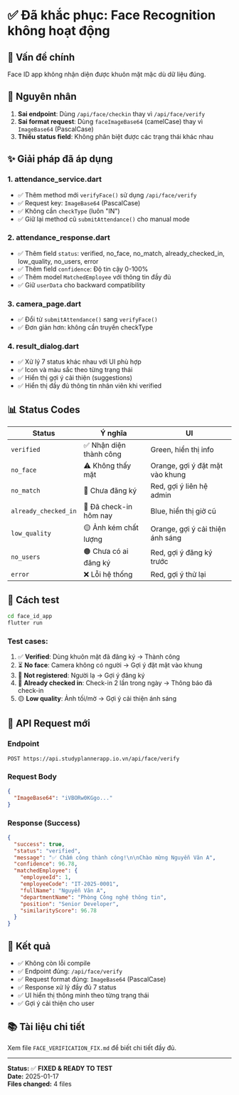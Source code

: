 # ✅ Đã khắc phục: Face Recognition không hoạt động

## 🔧 Vấn đề chính
Face ID app không nhận diện được khuôn mặt mặc dù dữ liệu đúng.

## 🎯 Nguyên nhân
1. **Sai endpoint**: Dùng `/api/face/checkin` thay vì `/api/face/verify`
2. **Sai format request**: Dùng `faceImageBase64` (camelCase) thay vì `ImageBase64` (PascalCase)
3. **Thiếu status field**: Không phân biệt được các trạng thái khác nhau

## ✨ Giải pháp đã áp dụng

### 1. **attendance_service.dart**
- ✅ Thêm method mới `verifyFace()` sử dụng `/api/face/verify`
- ✅ Request key: `ImageBase64` (PascalCase)
- ✅ Không cần `checkType` (luôn "IN")
- ✅ Giữ lại method cũ `submitAttendance()` cho manual mode

### 2. **attendance_response.dart**
- ✅ Thêm field `status`: verified, no_face, no_match, already_checked_in, low_quality, no_users, error
- ✅ Thêm field `confidence`: Độ tin cậy 0-100%
- ✅ Thêm model `MatchedEmployee` với thông tin đầy đủ
- ✅ Giữ `userData` cho backward compatibility

### 3. **camera_page.dart**
- ✅ Đổi từ `submitAttendance()` sang `verifyFace()`
- ✅ Đơn giản hơn: không cần truyền checkType

### 4. **result_dialog.dart**
- ✅ Xử lý 7 status khác nhau với UI phù hợp
- ✅ Icon và màu sắc theo từng trạng thái
- ✅ Hiển thị gợi ý cải thiện (suggestions)
- ✅ Hiển thị đầy đủ thông tin nhân viên khi verified

## 📊 Status Codes

| Status | Ý nghĩa | UI |
|--------|---------|-----|
| `verified` | ✅ Nhận diện thành công | Green, hiển thị info |
| `no_face` | ⚠️ Không thấy mặt | Orange, gợi ý đặt mặt vào khung |
| `no_match` | 🚫 Chưa đăng ký | Red, gợi ý liên hệ admin |
| `already_checked_in` | 🔵 Đã check-in hôm nay | Blue, hiển thị giờ cũ |
| `low_quality` | 🟡 Ảnh kém chất lượng | Orange, gợi ý cải thiện ánh sáng |
| `no_users` | 🟠 Chưa có ai đăng ký | Red, gợi ý đăng ký trước |
| `error` | ❌ Lỗi hệ thống | Red, gợi ý thử lại |

## 🚀 Cách test

```bash
cd face_id_app
flutter run
```

### Test cases:
1. ✅ **Verified**: Dùng khuôn mặt đã đăng ký → Thành công
2. ⏳ **No face**: Camera không có người → Gợi ý đặt mặt vào khung
3. 🚫 **Not registered**: Người lạ → Gợi ý đăng ký
4. 🔵 **Already checked in**: Check-in 2 lần trong ngày → Thông báo đã check-in
5. 🟡 **Low quality**: Ảnh tối/mờ → Gợi ý cải thiện ánh sáng

## 📝 API Request mới

### Endpoint
```
POST https://api.studyplannerapp.io.vn/api/face/verify
```

### Request Body
```json
{
  "ImageBase64": "iVBORw0KGgo..."
}
```

### Response (Success)
```json
{
  "success": true,
  "status": "verified",
  "message": "✅ Chấm công thành công!\n\nChào mừng Nguyễn Văn A",
  "confidence": 96.78,
  "matchedEmployee": {
    "employeeId": 1,
    "employeeCode": "IT-2025-0001",
    "fullName": "Nguyễn Văn A",
    "departmentName": "Phòng Công nghệ thông tin",
    "position": "Senior Developer",
    "similarityScore": 96.78
  }
}
```

## 🎯 Kết quả

- ✅ Không còn lỗi compile
- ✅ Endpoint đúng: `/api/face/verify`
- ✅ Request format đúng: `ImageBase64` (PascalCase)
- ✅ Response xử lý đầy đủ 7 status
- ✅ UI hiển thị thông minh theo từng trạng thái
- ✅ Gợi ý cải thiện cho user

## 📚 Tài liệu chi tiết

Xem file `FACE_VERIFICATION_FIX.md` để biết chi tiết đầy đủ.

---

**Status:** ✅ **FIXED & READY TO TEST**  
**Date:** 2025-01-17  
**Files changed:** 4 files
